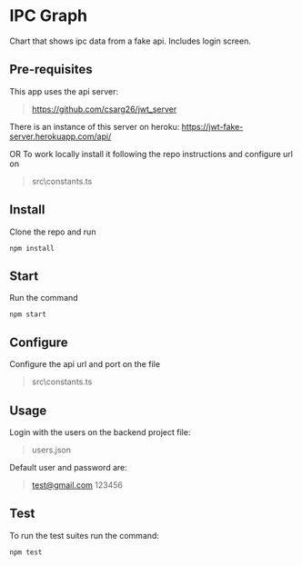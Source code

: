 # IPC Graph
Chart that shows ipc data from a fake api. Includes login screen.

## Pre-requisites
This app uses the api server:
>https://github.com/csarg26/jwt_server 

There is an instance of this server on heroku:
https://jwt-fake-server.herokuapp.com/api/

OR
To work locally install it following the repo instructions and configure url on
>src\constants.ts

## Install
Clone the repo and run 

```
npm install
```

## Start
Run the command

```
npm start
```

## Configure
Configure the api url and port on the file 
>src\constants.ts

## Usage
Login with the users on the backend project file:
>users.json

Default user and password are:
> test@gmail.com
> 123456


## Test
To run the test suites run the command:
 
```
npm test
```

